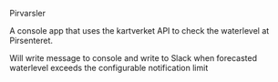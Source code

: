 Pirvarsler

A console app that uses the kartverket API to check the waterlevel at Pirsenteret.

Will write message to console and write to Slack when forecasted waterlevel exceeds the configurable notification limit 

